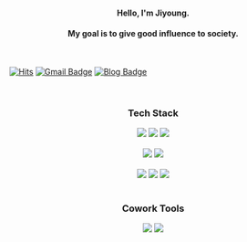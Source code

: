 #### <div align=center>Hello, I'm Jiyoung.</div>
#### <div align=center>My goal is to give good influence to society.</div>

<br/>

[![Hits](https://hits.seeyoufarm.com/api/count/incr/badge.svg?url=https%3A%2F%2Fgithub.com%2Feasy-young&count_bg=%23FFD5D5&title_bg=%23FF7575&icon=&icon_color=%23E7E7E7&title=VISIT&edge_flat=false)](https://hits.seeyoufarm.com)
[![Gmail Badge](https://img.shields.io/badge/Gmail-d14836?style=flat-square&logo=Gmail&logoColor=white&link=mailto:leejy230698@naver.com)](mailto:leejy230698@naver.com) 
[![Blog Badge](http://img.shields.io/badge/-Blog-brightgreen?style=flat-square&logo=FF5722&link=https://ljy98.tistory.com/)](https://ljy98.tistory.com)

<br/>

### <div align=center>Tech Stack</div>
<div align=center><a href="[1. 연결하고싶은 사이트 url]" target="_blank"><img src="https://img.shields.io/badge/html5-E34F26?style=flat-square&logo=html5&logoColor=white"/></a>
<a href="[1. 연결하고싶은 사이트 url]" target="_blank"><img src="https://img.shields.io/badge/css-1572B6?style=flat-square&logo=css3&logoColor=white"/></a>
<a href="[1. 연결하고싶은 사이트 url]" target="_blank"><img src="https://img.shields.io/badge/javascript-F7DF1E?style=flat-square&logo=javascript&logoColor=white"/></a></div>
<br/>
<div align=center><a href="[1. 연결하고싶은 사이트 url]" target="_blank"><img src="https://img.shields.io/badge/Node.js-339933?style=flat-square&logo=Node.js&logoColor=white"/></a>
<a href="[1. 연결하고싶은 사이트 url]" target="_blank"><img src="https://img.shields.io/badge/MySQL-4479A1?style=flat-square&logo=MySQL&logoColor=white"/></a></div>
<br/>
<div align=center><a href="[1. 연결하고싶은 사이트 url]" target="_blank"><img src="https://img.shields.io/badge/C-A8B9CC?style=flat-square&logo=C&logoColor=white"/></a>
<a href="[1. 연결하고싶은 사이트 url]" target="_blank"><img src="https://img.shields.io/badge/Linux-FCC624?style=flat-square&logo=Linux&logoColor=white"/></a>
<a href="[1. 연결하고싶은 사이트 url]" target="_blank"><img src="https://img.shields.io/badge/Git-F05032?style=flat-square&logo=git&logoColor=white"/></a></div>

<br/>

### <div align=center>Cowork Tools</div>
<div align=center><a href="[1. 연결하고싶은 사이트 url]" target="_blank"><img src="https://img.shields.io/badge/GitHub-181717?style=flat-square&logo=github&logoColor=white"/></a>
<a href="[1. 연결하고싶은 사이트 url]" target="_blank"><img src="https://img.shields.io/badge/Postman-FF6C37?style=flat-square&logo=postman&logoColor=white"/></a></div>
